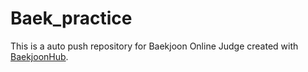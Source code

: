 # Baek_practice
This is a auto push repository for Baekjoon Online Judge created with [BaekjoonHub](https://github.com/BaekjoonHub/BaekjoonHub).
